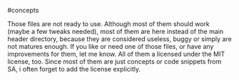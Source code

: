 #concepts

Those files are not ready to use. Although most of them should work (maybe a few tweaks needed), most of them are here instead of the main header directory, because they are considered useless, buggy or simply are not matures enough.
If you like or need one of those files, or have any improvements for them, let me know.
All of them a licensed under the MIT license, too. Since most of them are just concepts or code snippets from SA, i often forget to add the license explicitly.
